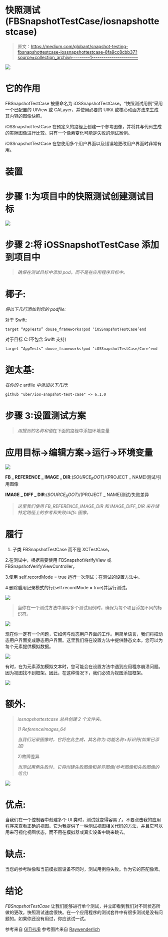 # 快照测试(FBSnapshotTestCase/iosnapshottestcase)

> 原文：<https://medium.com/globant/snapshot-testing-fbsnapshottestcase-iossnapshottestcase-8fa9cc8cbb37?source=collection_archive---------1----------------------->

![](img/7d3a82bd86a057493b55722e6f70f6bc.png)

# 它的作用

FBSnapshotTestCase 被重命名为 iOSSnapshotTestCase。“快照测试用例”采用一个已配置的 UIView 或 CALayer，并使用必要的 UIKit 或核心动画方法来生成其内容的图像快照。

iOSSnapshotTestCase 在预定义的路径上创建一个参考图像，并将其与代码生成的实际图像进行比较。只有一个像素变化可能是失败的测试案例。

iOSSnapshotTestCase 在您使用多个用户界面以及错误地更改用户界面时非常有用。

# 装置

# 步骤 1:为项目中的快照测试创建测试目标

![](img/2d63a90234df537ea48bb24965ba7739.png)

# 步骤 2:将 iOSSnapshotTestCase 添加到项目中

> *确保在测试目标中添加 pod，而不是在应用程序目标中。*

# 椰子:

*将以下几行添加到您的 podfile:*

对于 Swift:

```
target “AppTests” douse_frameworks!pod ‘iOSSnapshotTestCase’end
```

对于目标 C:(不包含 Swift 支持)

```
target “AppTests” douse_frameworks!pod ‘iOSSnapshotTestCase/Core’end
```

# 迦太基:

*在你的 c* artfile *中添加以下几行:*

```
github "uber/ios-snapshot-test-case" ~> 6.1.0
```

# 步骤 3:设置测试方案

> *用提到的名称和值*在下面的路径中添加环境变量

# 应用目标->编辑方案->运行->环境变量

![](img/64e1484af0153439454539da55966455.png)

**FB _ REFERENCE _ IMAGE _ DIR**:$(SOURCE _ ROOT)/$(PROJECT _ NAME)测试/引用图像

**IMAGE _ DIFF _ DIR**:$(SOURCE _ ROOT)/$(PROJECT _ NAME)测试/失败差异

> *这里我们使用 FB_REFERENCE_IMAGE_DIR 和 IMAGE_DIFF_DIR 来存储特定路径上的参考和失败/diffs 图像。*

# 履行

1.  子类 FBSnapshotTestCase 而不是 XCTestCase。

2.在测试中，根据需要使用 FBSnapshotVerifyView 或 FBSnapshotVerifyViewController。

3.使用 self.recordMode = true 运行一次测试；在测试的设置方法中。

4.删除启用记录模式的行(self.recordMode = true)并运行测试。

![](img/50b4d4d41638b6e1378d8e43aa48e5d5.png)

> 当你在一个测试方法中编写多个测试用例时，确保为每个项目添加不同的标识符。

![](img/21d14b62b79b154543bbffcb4ca977f5.png)

现在你一定有一个问题，它如何与动态用户界面的工作。用简单语言，我们将把动态用户界面变成静态用户界面。这里我们将在设置方法中提供静态文本。您可以为每个元素提供模拟数据。

![](img/bc3ec691982d2a11eee94680fdeeef4b.png)

有时，在为元素添加模拟文本时，您可能会在设置方法中遇到应用程序崩溃问题。因为视图找不到框架。因此，在这种情况下，我们必须为视图添加框架。

![](img/e2141cf344014fd1075f53f3262902c2.png)

# 额外:

> *iosnapshottestcase 总共创建 2 个文件夹。*
> 
> *1) ReferenceImages_64*
> 
> *当我们记录图像时，它将在此生成，其名称为:功能名称+标识符(如果已添加)*
> 
> 2)故障差异
> 
> *当测试用例失败时，它将创建失败图像和差异图像(参考图像和失败图像的组合)*

![](img/a1ff9902e69adaedd0cc1f86dd4971d2.png)

# 优点:

当我们在一个控制器中创建多个 UI 类时，测试就变得容易了。不要点击我的应用程序来查看正确的视图。它为我提供了一种测试视图相关代码的方法，并且它可以用来可视化视图状态，而不用在模拟器或真实设备中跳来跳去。

# 缺点:

当您的参考映像和当前模拟器设备不同时，测试用例将失败。作为它的匹配像素。

# 结论

*FBSnapshotTestCase* 让我们能够进行单个测试，并立即看到我们对不同状态所做的更改。快照测试速度很快。在一个应用程序的测试套件中有很多测试是没有问题的。如果你还没有用过，你应该试一试。

参考来自 [GITHUB](https://github.com/uber/ios-snapshot-test-case#carthage)
参考图片来自 [Raywenderlich](https://www.raywenderlich.com/5043-ios-snapshot-test-case-testing-the-ui)